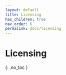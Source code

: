 ```yaml
---
layout: default
title: Licensing
has_children: true
nav_order: 6
permalink: docs/licensing
---
```


# Licensing
{: .no_toc }

